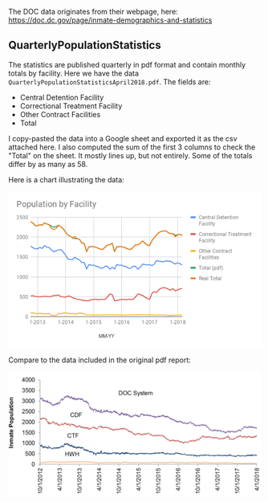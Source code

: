 The DOC data originates from their webpage, here:
https://doc.dc.gov/page/inmate-demographics-and-statistics

## QuarterlyPopulationStatistics

The statistics are published quarterly in pdf format and contain monthly totals by facility.
Here we have the data `QuarterlyPopulationStatisticsApril2018.pdf`.
The fields are:
* Central Detention Facility
* Correctional Treatment Facility
* Other Contract Facilities
* Total

I copy-pasted the data into a Google sheet and exported it as the csv attached here.
I also computed the sum of the first 3 columns to check the "Total" on the sheet.
It mostly lines up, but not entirely. Some of the totals differ by as many as 58.

Here is a chart illustrating the data:

![Population by Facility](PopulationByFacility.png "Population by Facility")

Compare to the data included in the original pdf report:

![Original Figure](original_figure.png "Original Figure")
